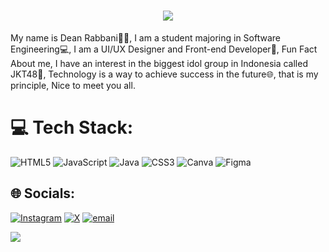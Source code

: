 <h1 align="center">
    <img src="https://readme-typing-svg.herokuapp.com/?font=Righteous&size=35&center=true&vCenter=true&width=500&height=70&duration=4000&lines=Hello!+👋;+I'm+Dean+Rabbani!💻;" />
</h1>

My name is Dean Rabbani👨‍💻, I am a student majoring in Software Engineering💻, I am a UI/UX Designer and Front-end Developer🚀, Fun Fact About me, I have an interest in the biggest idol group in Indonesia called JKT48🤩, Technology is a way to achieve success in the future🌐, that is my principle, Nice to meet you all.

# 💻 Tech Stack:
![HTML5](https://img.shields.io/badge/html5-%23E34F26.svg?style=for-the-badge&logo=html5&logoColor=white) ![JavaScript](https://img.shields.io/badge/javascript-%23323330.svg?style=for-the-badge&logo=javascript&logoColor=%23F7DF1E) ![Java](https://img.shields.io/badge/java-%23ED8B00.svg?style=for-the-badge&logo=openjdk&logoColor=white) ![CSS3](https://img.shields.io/badge/css3-%231572B6.svg?style=for-the-badge&logo=css3&logoColor=white) ![Canva](https://img.shields.io/badge/Canva-%2300C4CC.svg?style=for-the-badge&logo=Canva&logoColor=white) ![Figma](https://img.shields.io/badge/figma-%23F24E1E.svg?style=for-the-badge&logo=figma&logoColor=white)

## 🌐 Socials:
[![Instagram](https://img.shields.io/badge/Instagram-%23E4405F.svg?logo=Instagram&logoColor=white)](https://instagram.com/dynrbni) [![X](https://img.shields.io/badge/X-black.svg?logo=X&logoColor=white)](https://x.com/dynrbni) [![email](https://img.shields.io/badge/Email-D14836?logo=gmail&logoColor=white)](mailto:deanrabbani20@gmail.com) 

[![](https://visitcount.itsvg.in/api?id=dynrbni&icon=0&color=0)](https://visitcount.itsvg.in)
###
